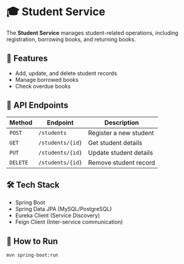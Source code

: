 # 🎓 Student Service  

The **Student Service** manages student-related operations, including registration, borrowing books, and returning books.

## 🚀 Features  
- Add, update, and delete student records  
- Manage borrowed books  
- Check overdue books  

## 🔗 API Endpoints  
| Method | Endpoint | Description |
|--------|---------|------------|
| `POST` | `/students` | Register a new student |
| `GET` | `/students/{id}` | Get student details |
| `PUT` | `/students/{id}` | Update student details |
| `DELETE` | `/students/{id}` | Remove student record |

## 🛠️ Tech Stack  
- Spring Boot  
- Spring Data JPA (MySQL/PostgreSQL)  
- Eureka Client (Service Discovery)  
- Feign Client (Inter-service communication)  

## 🏃 How to Run  
```sh
mvn spring-boot:run
